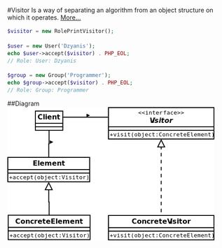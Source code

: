 #Visitor
Is a way of separating an algorithm from an object structure on which it operates.
[More…](https://en.wikipedia.org/wiki/Visitor_pattern)

```php
$visitor = new RolePrintVisitor();

$user = new User('Dzyanis');
echo $user->accept($visitor) . PHP_EOL;
// Role: User: Dzyanis

$group = new Group('Programmer');
echo $group->accept($visitor) . PHP_EOL;
// Role: Group: Programmer
```

##Diagram
![Memento UML Diagram](diagram.png)